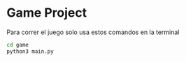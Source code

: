 # Game Project

Para correr el juego solo usa estos comandos en la terminal

```sh
cd game
python3 main.py
```